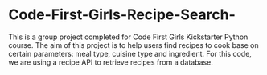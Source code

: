 # Code-First-Girls-Recipe-Search-
This is a group project completed for Code First Girls Kickstarter Python course. The aim of this project is to help users find recipes to cook base on certain parameters: meal type, cuisine type and ingredient. For this code, we are using a recipe API to retrieve recipes from a database.
